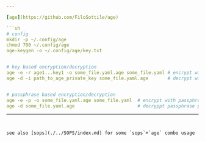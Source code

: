 ```yaml
---

[age](https://github.com/FiloSottile/age)

```sh
# config
mkdir -p ~/.config/age
chmod 700 ~/.config/age
age-keygen -o ~/.config/age/key.txt


# key based encryption/decryption
age -e -r age1...key1 -o some_file.yaml.age some_file.yaml # encrypt with recipient key
age -d -i path_to_age_private_key some_file.yaml.age       # decrypt with private key


# passphrase based encryption/decryption
age -e -p -o some_file.yaml.age some_file.yaml  # encrypt with passphrase
age -d some_file.yaml.age                       # decryppt passphrase protected file
```

---
```


see also [sops](./../SOPS/index.md) for some `sops`+`age` combo usage
